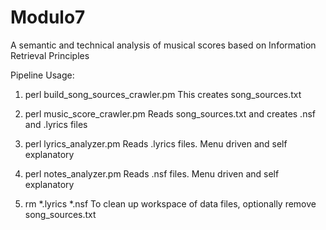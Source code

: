 # Modulo7
A semantic and technical analysis of musical scores based on Information Retrieval Principles

Pipeline Usage:

1. perl build_song_sources_crawler.pm
This creates song_sources.txt

2. perl music_score_crawler.pm
Reads song_sources.txt and creates .nsf and .lyrics files

3. perl lyrics_analyzer.pm
Reads .lyrics files. Menu driven and self explanatory

4. perl notes_analyzer.pm
Reads .nsf files. Menu driven and self explanatory

5. rm *.lyrics *.nsf
To clean up workspace of data files, optionally remove song_sources.txt
